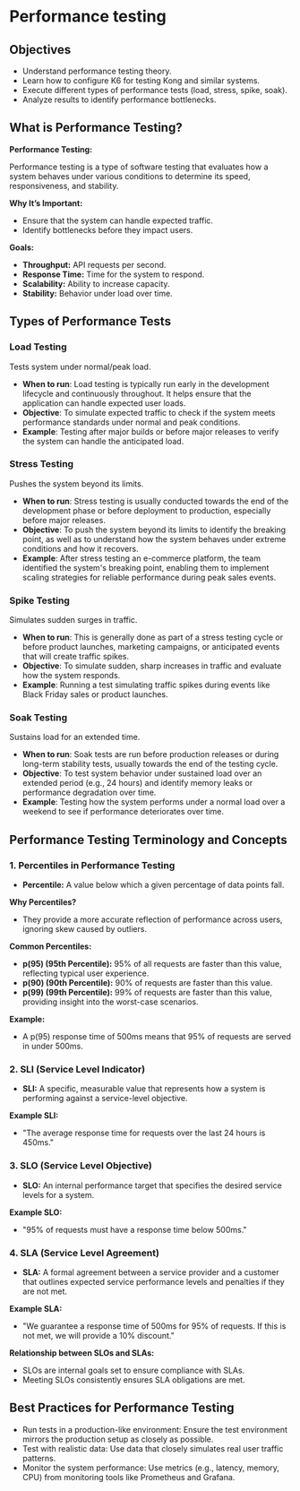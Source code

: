 # Performance testing

## Objectives

- Understand performance testing theory.
- Learn how to configure K6 for testing Kong and similar systems.
- Execute different types of performance tests (load, stress, spike, soak).
- Analyze results to identify performance bottlenecks.

## What is Performance Testing?

**Performance Testing:** 

Performance testing is a type of software testing that evaluates how a system behaves under various conditions to determine its speed, responsiveness, and stability.

**Why It’s Important:**

- Ensure that the system can handle expected traffic.
- Identify bottlenecks before they impact users.

**Goals:**

- **Throughput:** API requests per second.
- **Response Time:** Time for the system to respond.
- **Scalability:** Ability to increase capacity.
- **Stability:** Behavior under load over time.

## Types of Performance Tests

### Load Testing

Tests system under normal/peak load.

- **When to run**: Load testing is typically run early in the development lifecycle and continuously throughout. It helps ensure that the application can handle expected user loads.
- **Objective**: To simulate expected traffic to check if the system meets performance standards under normal and peak conditions.
- **Example**: Testing after major builds or before major releases to verify the system can handle the anticipated load.

### Stress Testing

Pushes the system beyond its limits.

- **When to run**: Stress testing is usually conducted towards the end of the development phase or before deployment to production, especially before major releases.
- **Objective**: To push the system beyond its limits to identify the breaking point, as well as to understand how the system behaves under extreme conditions and how it recovers.
- **Example**: After stress testing an e-commerce platform, the team identified the system's breaking point, enabling them to implement scaling strategies for reliable performance during peak sales events.
  
### Spike Testing

Simulates sudden surges in traffic.

- **When to run**: This is generally done as part of a stress testing cycle or before product launches, marketing campaigns, or anticipated events that will create traffic spikes.
- **Objective**: To simulate sudden, sharp increases in traffic and evaluate how the system responds.
- **Example**: Running a test simulating traffic spikes during events like Black Friday sales or product launches.

### Soak Testing

Sustains load for an extended time.

- **When to run**: Soak tests are run before production releases or during long-term stability tests, usually towards the end of the testing cycle.
- **Objective**: To test system behavior under sustained load over an extended period (e.g., 24 hours) and identify memory leaks or performance degradation over time.
- **Example**: Testing how the system performs under a normal load over a weekend to see if performance deteriorates over time.


## Performance Testing Terminology and Concepts

### 1. Percentiles in Performance Testing

- **Percentile:** A value below which a given percentage of data points fall.

**Why Percentiles?**

- They provide a more accurate reflection of performance across users, ignoring skew caused by outliers.

**Common Percentiles:**

- **p(95) (95th Percentile):** 95% of all requests are faster than this value, reflecting typical user experience.
- **p(90) (90th Percentile):** 90% of requests are faster than this value.
- **p(99) (99th Percentile):** 99% of requests are faster than this value, providing insight into the worst-case scenarios.

**Example:**

- A p(95) response time of 500ms means that 95% of requests are served in under 500ms.

### 2. SLI (Service Level Indicator)

- **SLI:** A specific, measurable value that represents how a system is performing against a service-level objective.

**Example SLI:**

- "The average response time for requests over the last 24 hours is 450ms."

### 3. SLO (Service Level Objective)

- **SLO:** An internal performance target that specifies the desired service levels for a system.

**Example SLO:**

- "95% of requests must have a response time below 500ms."

### 4. SLA (Service Level Agreement)

- **SLA:** A formal agreement between a service provider and a customer that outlines expected service performance levels and penalties if they are not met.

**Example SLA:**

- "We guarantee a response time of 500ms for 95% of requests. If this is not met, we will provide a 10% discount."

**Relationship between SLOs and SLAs:**

- SLOs are internal goals set to ensure compliance with SLAs.
- Meeting SLOs consistently ensures SLA obligations are met.


## Best Practices for Performance Testing

- Run tests in a production-like environment: Ensure the test environment mirrors the production setup as closely as possible.
- Test with realistic data: Use data that closely simulates real user traffic patterns.
- Monitor the system performance: Use metrics (e.g., latency, memory, CPU) from monitoring tools like Prometheus and Grafana.


